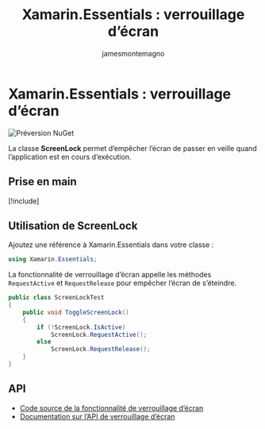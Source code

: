 ﻿---
title: 'Xamarin.Essentials : verrouillage d’écran'
description: Ce document décrit la classe ScreenLock de Xamarin.Essentials, qui permet d’empêcher l’écran de passer en veille quand l’application est en cours d’exécution.
ms.assetid: 6B67C114-315E-4199-AA72-3F90E85A4909
author: jamesmontemagno
ms.author: jamont
ms.date: 05/04/2018
ms.openlocfilehash: 3bf8c949650cf9f039a5a516366a90e717dc944b
ms.sourcegitcommit: 729035af392dc60edb9d99d3dc13d1ef69d5e46c
ms.translationtype: HT
ms.contentlocale: fr-FR
ms.lasthandoff: 10/31/2018
ms.locfileid: "50675313"
---
# <a name="xamarinessentials-screen-lock"></a>Xamarin.Essentials : verrouillage d’écran

![Préversion NuGet](~/media/shared/pre-release.png)

La classe **ScreenLock** permet d’empêcher l’écran de passer en veille quand l’application est en cours d’exécution.

## <a name="get-started"></a>Prise en main

[!include[](~/essentials/includes/get-started.md)]

## <a name="using-screenlock"></a>Utilisation de ScreenLock

Ajoutez une référence à Xamarin.Essentials dans votre classe :

```csharp
using Xamarin.Essentials;
```

La fonctionnalité de verrouillage d’écran appelle les méthodes `RequestActive` et `RequestRelease` pour empêcher l’écran de s’éteindre.

```csharp
public class ScreenLockTest
{
    public void ToggleScreenLock()
    {
        if (!ScreenLock.IsActive)
            ScreenLock.RequestActive();
        else
            ScreenLock.RequestRelease();
    }
}
```

## <a name="api"></a>API

- [Code source de la fonctionnalité de verrouillage d’écran](https://github.com/xamarin/Essentials/tree/master/Xamarin.Essentials/ScreenLock)
- [Documentation sur l’API de verrouillage d’écran](xref:Xamarin.Essentials.ScreenLock)
